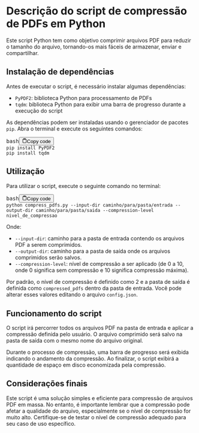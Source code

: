 # Descrição do script de compressão de PDFs em Python

Este script Python tem como objetivo comprimir arquivos PDF para reduzir o tamanho do arquivo, tornando-os mais fáceis de armazenar, enviar e compartilhar.

## Instalação de dependências

Antes de executar o script, é necessário instalar algumas dependências:

* `PyPDF2`: biblioteca Python para processamento de PDFs
* `tqdm`: biblioteca Python para exibir uma barra de progresso durante a execução do script

As dependências podem ser instaladas usando o gerenciador de pacotes `pip`. Abra o terminal e execute os seguintes comandos:

<pre><div class="bg-black mb-4 rounded-md"><div class="flex items-center relative text-gray-200 bg-gray-800 px-4 py-2 text-xs font-sans"><span class="">bash</span><button class="flex ml-auto gap-2"><svg stroke="currentColor" fill="none" stroke-width="2" viewBox="0 0 24 24" stroke-linecap="round" stroke-linejoin="round" class="h-4 w-4" height="1em" width="1em" xmlns="http://www.w3.org/2000/svg"><path d="M16 4h2a2 2 0 0 1 2 2v14a2 2 0 0 1-2 2H6a2 2 0 0 1-2-2V6a2 2 0 0 1 2-2h2"></path><rect x="8" y="2" width="8" height="4" rx="1" ry="1"></rect></svg>Copy code</button></div><div class="p-4 overflow-y-auto"><code class="!whitespace-pre hljs language-bash">pip install PyPDF2
pip install tqdm
</code></div></div></pre>

## Utilização

Para utilizar o script, execute o seguinte comando no terminal:

<pre><div class="bg-black mb-4 rounded-md"><div class="flex items-center relative text-gray-200 bg-gray-800 px-4 py-2 text-xs font-sans"><span class="">bash</span><button class="flex ml-auto gap-2"><svg stroke="currentColor" fill="none" stroke-width="2" viewBox="0 0 24 24" stroke-linecap="round" stroke-linejoin="round" class="h-4 w-4" height="1em" width="1em" xmlns="http://www.w3.org/2000/svg"><path d="M16 4h2a2 2 0 0 1 2 2v14a2 2 0 0 1-2 2H6a2 2 0 0 1-2-2V6a2 2 0 0 1 2-2h2"></path><rect x="8" y="2" width="8" height="4" rx="1" ry="1"></rect></svg>Copy code</button></div><div class="p-4 overflow-y-auto"><code class="!whitespace-pre hljs language-bash">python compress_pdfs.py --input-dir caminho/para/pasta/entrada --output-dir caminho/para/pasta/saida --compression-level nivel_de_compressao
</code></div></div></pre>

Onde:

* `--input-dir`: caminho para a pasta de entrada contendo os arquivos PDF a serem comprimidos.
* `--output-dir`: caminho para a pasta de saída onde os arquivos comprimidos serão salvos.
* `--compression-level`: nível de compressão a ser aplicado (de 0 a 10, onde 0 significa sem compressão e 10 significa compressão máxima).

Por padrão, o nível de compressão é definido como 2 e a pasta de saída é definida como `compressed_pdfs` dentro da pasta de entrada. Você pode alterar esses valores editando o arquivo `config.json`.

## Funcionamento do script

O script irá percorrer todos os arquivos PDF na pasta de entrada e aplicar a compressão definida pelo usuário. O arquivo comprimido será salvo na pasta de saída com o mesmo nome do arquivo original.

Durante o processo de compressão, uma barra de progresso será exibida indicando o andamento da compressão. Ao finalizar, o script exibirá a quantidade de espaço em disco economizada pela compressão.

## Considerações finais

Este script é uma solução simples e eficiente para compressão de arquivos PDF em massa. No entanto, é importante lembrar que a compressão pode afetar a qualidade do arquivo, especialmente se o nível de compressão for muito alto. Certifique-se de testar o nível de compressão adequado para seu caso de uso específico.

